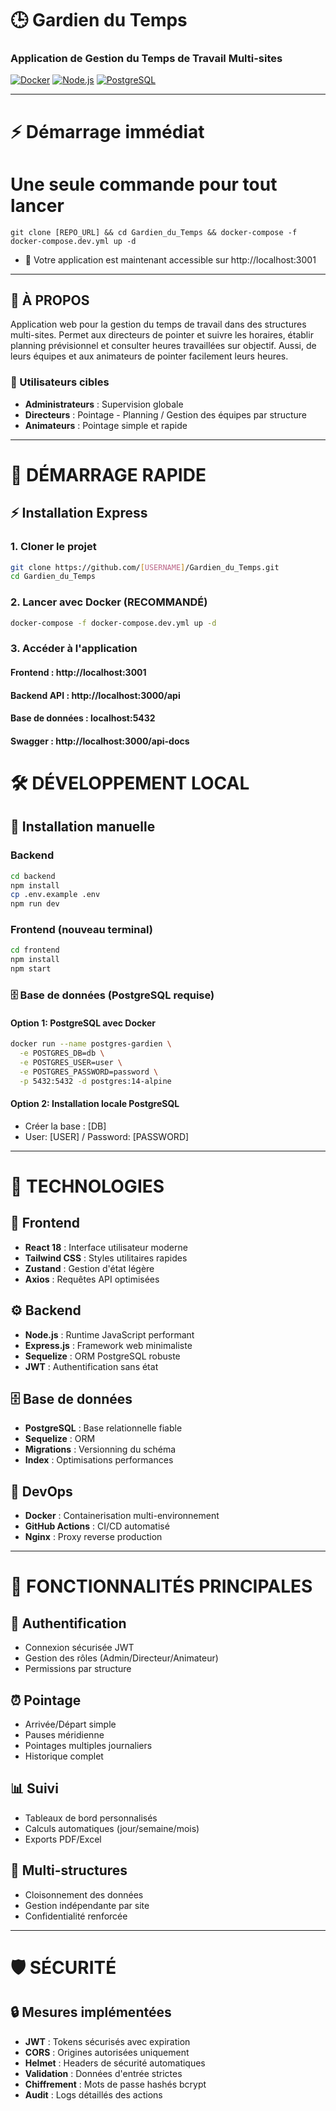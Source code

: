 # 🕒 Gardien du Temps
### Application de Gestion du Temps de Travail Multi-sites

[![Docker](https://img.shields.io/badge/Docker-Ready-blue?logo=docker)](https://docker.com)
[![Node.js](https://img.shields.io/badge/Node.js-18+-green?logo=node.js)](https://nodejs.org)
[![PostgreSQL](https://img.shields.io/badge/PostgreSQL-14+-blue?logo=postgresql)](https://postgresql.org)

---

# ⚡ Démarrage immédiat
# Une seule commande pour tout lancer
```
git clone [REPO_URL] && cd Gardien_du_Temps && docker-compose -f docker-compose.dev.yml up -d
```
-   🎉 Votre application est maintenant accessible sur http://localhost:3001
---

## 🎯 **À PROPOS**

Application web pour la gestion du temps de travail dans des structures multi-sites. Permet aux directeurs de pointer et suivre les horaires, établir planning prévisionnel et consulter heures travaillées sur objectif.
Aussi, de leurs équipes et aux animateurs de pointer facilement leurs heures.

### **👥 Utilisateurs cibles**
- **Administrateurs** : Supervision globale
- **Directeurs** : Pointage - Planning / Gestion des équipes par structure  
- **Animateurs** : Pointage simple et rapide
---

# 🚀 **DÉMARRAGE RAPIDE**

## ⚡ Installation Express

### 1. Cloner le projet
```bash
git clone https://github.com/[USERNAME]/Gardien_du_Temps.git
cd Gardien_du_Temps
```

### 2. Lancer avec Docker (RECOMMANDÉ)
```bash
docker-compose -f docker-compose.dev.yml up -d
```

### 3. Accéder à l'application
#### Frontend : http://localhost:3001
#### Backend API : http://localhost:3000/api
#### Base de données : localhost:5432
#### Swagger : http://localhost:3000/api-docs

# 🛠️ **DÉVELOPPEMENT LOCAL**

## 🔧 Installation manuelle

### Backend
```bash
cd backend
npm install
cp .env.example .env
npm run dev
```

### Frontend (nouveau terminal)
```bash
cd frontend  
npm install
npm start
```

### 🗄️ Base de données (PostgreSQL requise)
#### Option 1: PostgreSQL avec Docker
```bash
docker run --name postgres-gardien \
  -e POSTGRES_DB=db \
  -e POSTGRES_USER=user \
  -e POSTGRES_PASSWORD=password \
  -p 5432:5432 -d postgres:14-alpine
```

#### Option 2: Installation locale PostgreSQL
- Créer la base : [DB]
- User: [USER] / Password: [PASSWORD]
---

# 📱 **TECHNOLOGIES**

## 🎨 Frontend
- **React 18** : Interface utilisateur moderne
- **Tailwind CSS** : Styles utilitaires rapides
- **Zustand** : Gestion d'état légère
- **Axios** : Requêtes API optimisées

## ⚙️ Backend
- **Node.js** : Runtime JavaScript performant
- **Express.js** : Framework web minimaliste
- **Sequelize** : ORM PostgreSQL robuste
- **JWT** : Authentification sans état

## 🗄️ Base de données
- **PostgreSQL** : Base relationnelle fiable
-  **Sequelize** : ORM
- **Migrations** : Versionning du schéma
- **Index** : Optimisations performances

## 🐳 DevOps
- **Docker** : Containerisation multi-environnement
- **GitHub Actions** : CI/CD automatisé
- **Nginx** : Proxy reverse production

--- 

# 🔑 **FONCTIONNALITÉS PRINCIPALES**

## 🔐 Authentification
- Connexion sécurisée JWT
- Gestion des rôles (Admin/Directeur/Animateur)
- Permissions par structure

## ⏰ Pointage
- Arrivée/Départ simple
- Pauses méridienne
- Pointages multiples journaliers
- Historique complet

## 📊 Suivi
- Tableaux de bord personnalisés
- Calculs automatiques (jour/semaine/mois)
- Exports PDF/Excel

## 🏢 Multi-structures
- Cloisonnement des données
- Gestion indépendante par site
- Confidentialité renforcée
---

# 🛡️ **SÉCURITÉ**

## 🔒 Mesures implémentées
- **JWT** : Tokens sécurisés avec expiration
- **CORS** : Origines autorisées uniquement
- **Helmet** : Headers de sécurité automatiques
- **Validation** : Données d'entrée strictes
- **Chiffrement** : Mots de passe hashés bcrypt
- **Audit** : Logs détaillés des actions
